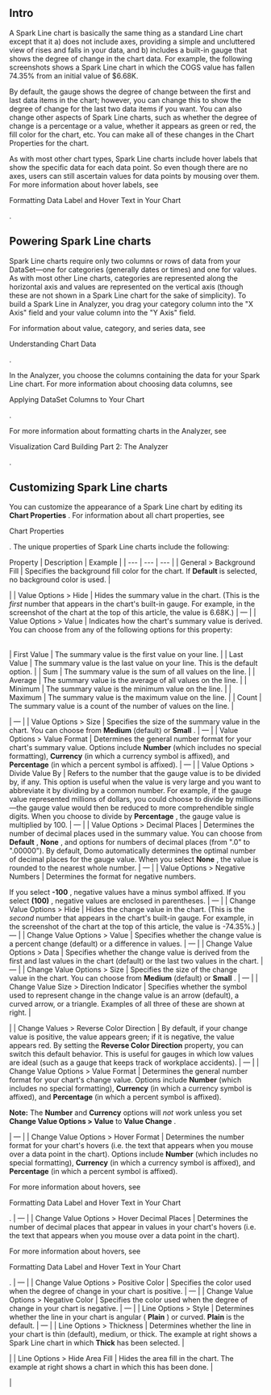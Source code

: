 

Intro
-------

A Spark Line chart is basically the same thing as a standard Line chart except that it a) does not include axes, providing a simple and uncluttered view of rises and falls in your data, and b) includes a built-in gauge that shows the degree of change in the chart data. For example, the following screenshots shows a Spark Line chart in which the COGS value has fallen 74.35% from an initial value of $6.68K.

By default, the gauge shows the degree of change between the first and last data items in the chart; however, you can change this to show the degree of change for the last two data items if you want. You can also change other aspects of Spark Line charts, such as whether the degree of change is a percentage or a value, whether it appears as green or red, the fill color for the chart, etc. You can make all of these changes in the Chart Properties for the chart.


 As with most other chart types, Spark Line charts include hover labels that show the specific data for each data point. So even though there are no axes, users can still ascertain values for data points by mousing over them. For more information about hover labels, see

Formatting Data Label and Hover Text in Your Chart

.


 Powering Spark Line charts
----------------------------

Spark Line charts require only two columns or rows of data from your DataSet—one for categories (generally dates or times) and one for values. As with most other Line charts, categories are represented along the horizontal axis and values are represented on the vertical axis (though these are not shown in a Spark Line chart for the sake of simplicity). To build a Spark Line in Analyzer, you drag your category column into the "X Axis" field and your value column into the "Y Axis" field.


 For information about value, category, and series data, see

Understanding Chart Data

.


 In the Analyzer, you choose the columns containing the data for your Spark Line chart. For more information about choosing data columns, see

Applying DataSet Columns to Your Chart

.


 For more information about formatting charts in the Analyzer, see

Visualization Card Building Part 2: The Analyzer

.


 Customizing Spark Line charts
-------------------------------

You can customize the appearance of a Spark Line chart by editing its
 **Chart Properties**
 . For information about all chart properties, see

Chart Properties

. The unique properties of Spark Line charts include the following:


 Property
  |
 Description
  |
 Example
  |
| --- | --- | --- |
|
 General > Background Fill
  |
 Specifies the background fill color for the chart. If
 **Default**
 is selected, no background color is used.
  |

|
|
 Value Options > Hide
  |
 Hides the summary value in the chart. (This is the
 *first*
 number that appears in the chart's built-in gauge. For example, in the screenshot of the chart at the top of this article, the value is 6.68K.)
  |
 —
  |
|
 Value Options > Value
  |
 Indicates how the chart's summary value is derived. You can choose from any of the following options for this property:


|  |  |
| --- | --- |
|
 First Value
  |
 The summary value is the first value on your line.
  |
|
 Last Value
  |
 The summary value is the last value on your line. This is the default option.
  |
|
 Sum
  |
 The summary value is the sum of all values on the line.
  |
|
 Average
  |
 The summary value is the average of all values on the line.
  |
|
 Minimum
  |
 The summary value is the minimum value on the line.
  |
|
 Maximum
  |
 The summary value is the maximum value on the line.
  |
|
 Count
  |
 The summary value is a count of the number of values on the line.
  |


 |
 —
  |
|
 Value Options > Size
  |
 Specifies the size of the summary value in the chart. You can choose from
 **Medium**
 (default) or
 **Small**
 .
  |
 —
  |
|
 Value Options > Value Format
  |
 Determines the general number format for your chart's summary value. Options include
 ****Number****
 (which includes no special formatting),
 ****Currency****
 (in which a currency symbol is affixed), and
 ****Percentage****
 (in which a percent symbol is affixed).
  |
 —
  |
|
 Value Options > Divide Value By
  |
 Refers to the number that the gauge value is to be divided by, if any. This option is useful when the value is very large and you want to abbreviate it by dividing by a common number. For example, if the gauge value represented millions of dollars, you could choose to divide by millions—the gauge value would then be reduced to more comprehendible single digits. When you choose to divide by
 ****Percentage****
 , the gauge value is multiplied by 100.
  |
 —
  |
|
 Value Options > Decimal Places
  |
 Determines the number of decimal places used in the summary value. You can choose from
 ****Default****
 ,
 ****None****
 , and options for numbers of decimal places (from ".0" to ".00000"). By default, Domo automatically determines the optimal number of decimal places for the gauge value. When you select
 ****None****
 , the value is rounded to the nearest whole number.
  |
 —
  |
|
 Value Options > Negative Numbers
  |
 Determines the format for negative numbers.


 If you select
 ****-100****
 , negative values have a minus symbol affixed. If you select
 ****(100)****
 , negative values are enclosed in parentheses.
  |
 —
  |
|
 Change Value Options > Hide
  |
 Hides the change value in the chart. (This is the
 *second*
 number that appears in the chart's built-in gauge. For example, in the screenshot of the chart at the top of this article, the value is -74.35%.)
  |
 —
  |
|
 Change Value Options > Value
  |
 Specifies whether the change value is a percent change (default) or a difference in values.
  |
 —
  |
|
 Change Value Options > Data
  |
 Specifies whether the change value is derived from the first and last values in the chart (default) or the last two values in the chart.
  |
 —
  |
|
 Change Value Options > Size
  |
 Specifies the size of the change value in the chart. You can choose from
 **Medium**
 (default) or
 **Small**
 .
  |
 —
  |
|
 Change Value Size > Direction Indicator
  |
 Specifies whether the symbol used to represent change in the change value is an arrow (default), a curved arrow, or a triangle. Examples of all three of these are shown at right.
  |

|
|
 Change Values > Reverse Color Direction
  |
 By default, if your change value is positive, the value appears green; if it is negative, the value appears red. By setting the
 **Reverse Color Direction**
 property, you can switch this default behavior. This is useful for gauges in which low values are ideal (such as a gauge that keeps track of workplace accidents).
  |
 —
  |
|
 Change Value Options > Value Format
  |
 Determines the general number format for your chart's change value. Options include
 ****Number****
 (which includes no special formatting),
 ****Currency****
 (in which a currency symbol is affixed), and
 ****Percentage****
 (in which a percent symbol is affixed).


**Note:**
 The
 **Number**
 and
 **Currency**
 options will
 *not*
 work unless you set
 **Change Value Options > Value**
 to
 **Value Change**
 .


 |
 —
  |
|
 Change Value Options > Hover Format
  |
 Determines the number format for your chart's hovers (i.e. the text that appears when you mouse over a data point in the chart). Options include
 ****Number****
 (which includes no special formatting),
 ****Currency****
 (in which a currency symbol is affixed), and
 ****Percentage****
 (in which a percent symbol is affixed).


 For more information about hovers, see

Formatting Data Label and Hover Text in Your Chart

.
  |
 —
  |
|
 Change Value Options > Hover Decimal Places
  |
 Determines the number of decimal places that appear in values in your chart's hovers (i.e. the text that appears when you mouse over a data point in the chart).


 For more information about hovers, see

Formatting Data Label and Hover Text in Your Chart

.
  |
 —
  |
|
 Change Value Options > Positive Color
  |
 Specifies the color used when the degree of change in your chart is positive.
  |
 —
  |
|
 Change Value Options > Negative Color
  |
 Specifies the color used when the degree of change in your chart is negative.
  |
 —
  |
|
 Line Options > Style
  |
 Determines whether the line in your chart is angular (
 **Plain**
 ) or curved.
 **Plain**
 is the default.
  |
 —
  |
|
 Line Options > Thickness
  |
 Determines whether the line in your chart is thin (default), medium, or thick. The example at right shows a Spark Line chart in which
 **Thick**
 has been selected.
  |

|
|
 Line Options > Hide Area Fill
  |
 Hides the area fill in the chart. The example at right shows a chart in which this has been done.
  |

|


